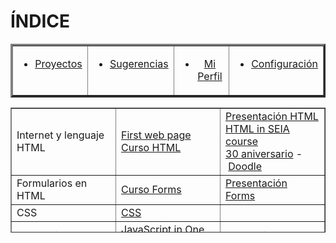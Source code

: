 


# ÍNDICE

<body background="https://a905030tecnun.github.io/paginawebkicc/Images/fondo.jpg">
<table cellspacing="100" cellpadding="10" border="3">
  <tr>
    <td align="center" VALIGN="BASELINE"><ul>
      <li> <a name="0" href="https://a905030tecnun.github.io/paginawebkicc/proyectos">Proyectos</a></li>
    </ul>
    </td>
    <td align="center" VALIGN="BASELINE"><ul>
      <li><a name="0" href="https://a905030tecnun.github.io/paginawebkicc/sugerencias">Sugerencias</a></li>
    </ul>
    </td>
    <td align="center" VALIGN="BASELINE"><ul>
      <li><a name="0" href="https://a905030tecnun.github.io/paginawebkicc/miperfil">Mi Perfil</a></li>
    </ul>
    </td>
    <td align="center" VALIGN="BASELINE"><ul>
      <li><a name="0" href="https://a905030tecnun.github.io/paginawebkicc/configuracion">Configuración</a></li>
    </ul>
    </td>
  </tr>
</table>

<html>
<body>
<table style="border-collapse: collapse; width: 100%; height: 200px;" border="1">
<tbody>
<tr style="height: 18px;">
<td style="width: 33.3333%; height: 18px;">Internet y lenguaje HTML</td>
<td style="width: 33.3333%; height: 18px;"><a href="http://info.cern.ch/hypertext/WWW/WhatIs.html" target="_blank" rel="noopener">First web page</a><br /><a href="http://www4.tecnun.es/asignaturas/Informat1/Ayudainf/CursoHTML/Curso01.htm" target="_blank" rel="noopener">Curso HTML</a></td>
<td style="width: 33.3333%; height: 18px;"><a href="http://www4.tecnun.es/asignaturas/Informat3/Material/Clase01.ppt" target="_blank" rel="noopener">Presentaci&oacute;n HTML<br /></a><a href="http://philip.greenspun.com/seia/html" target="_blank" rel="noopener">HTML in SEIA course<br /></a><a href="https://www.antena3.com/noticias/tecnologia/aniversario-internet-doodle-google_201903125c8760ff0cf2118e3d4c0d1b.html" target="_blank" rel="noopener">30 aniversario</a>&nbsp;-&nbsp;<a href="https://www.google.com/doodles/30th-anniversary-of-the-world-wide-web" target="_blank" rel="noopener">Doodle</a></td>
</tr>
<tr style="height: 18px;">
<td style="width: 33.3333%; height: 18px;">Formularios en HTML</td>
<td style="width: 33.3333%; height: 18px;"><a href="https://nicolasserrano.github.io/CS/HTML" target="_blank" rel="noopener">Curso Forms</a></td>
<td style="width: 33.3333%; height: 18px;"><a href="http://www4.tecnun.es/asignaturas/Informat3/Material/Clase02.ppt" target="_blank" rel="noopener">Presentaci&oacute;n Forms</a></td>
</tr>
<tr style="height: 18px;">
<td style="width: 33.3333%; height: 18px;">CSS</td>
<td style="width: 33.3333%; height: 18px;"><a href="https://nicolasserrano.github.io/CS/CSS/CSS.pdf" target="_blank" rel="noopener">CSS</a></td>
<td style="width: 33.3333%; height: 18px;"></td>
</tr>
<tr style="height: 18px;">
<td style="width: 33.3333%; height: 18px;">JavaScript</td>
<td style="width: 33.3333%; height: 18px;"><a href="https://nicolasserrano.github.io/CS/JavaScript/JavascriptOnePage.pdf" target="_blank" rel="noopener">JavaScript in One Page</a></td>
<td style="width: 33.3333%; height: 18px;"><a href="https://nicolasserrano.github.io/CS/JavaScript/JavaScript1.html" target="_blank" rel="noopener">JavaScript example</a></td>
</tr>
</tbody>
</table>
</body>
</html>
